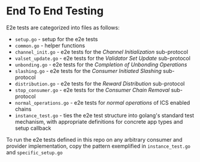
# End To End Testing

E2e tests are categorized into files as follows:

- `setup.go` - setup for the e2e tests
- `common.go` - helper functions
- `channel_init.go` - e2e tests for the _Channel Initialization_ sub-protocol
- `valset_update.go` - e2e tests for the _Validator Set Update_ sub-protocol
- `unbonding.go` - e2e tests for the _Completion of Unbonding Operations_
- `slashing.go` - e2e tests for the _Consumer Initiated Slashing_ sub-protocol
- `distribution.go` - e2e tests for the _Reward Distribution_ sub-protocol
- `stop_consumer.go` - e2e tests for the _Consumer Chain Removal_ sub-protocol
- `normal_operations.go` - e2e tests for _normal operations_ of ICS enabled chains
- `instance_test.go` - ties the e2e test structure into golang's standard test mechanism, with appropriate definitions for concrete app types and setup callback

To run the e2e tests defined in this repo on any arbitrary consumer and provider implementation, copy the pattern exemplified in `instance_test.go` and `specific_setup.go`

